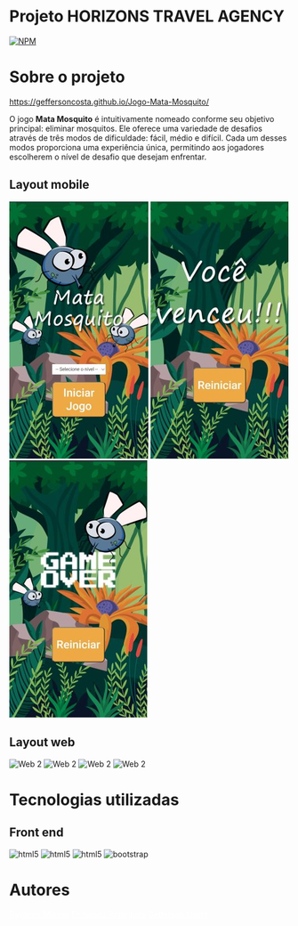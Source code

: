 # Projeto HORIZONS TRAVEL AGENCY
[![NPM](https://img.shields.io/npm/l/react)](https://github.com/GeffersonCosta/Jogo-Mata-Mosquito/blob/main/LICENSE) 

# Sobre o projeto

https://geffersoncosta.github.io/Jogo-Mata-Mosquito/

O jogo **Mata Mosquito** é intuitivamente nomeado conforme seu objetivo principal: eliminar mosquitos. Ele oferece uma variedade de desafios através de três modos de dificuldade: fácil, médio e difícil. Cada um desses modos proporciona uma experiência única, permitindo aos jogadores escolherem o nível de desafio que desejam enfrentar.

## Layout mobile
 ![Mobile 1](https://github.com/GeffersonCosta/Jogo-Mata-Mosquito/blob/main/assets/img1.jpg)
 ![Mobile 2](https://github.com/GeffersonCosta/Jogo-Mata-Mosquito/blob/main/assets/img2.jpg) 
 ![Mobile 3](https://github.com/GeffersonCosta/Jogo-Mata-Mosquito/blob/main/assets/img3.jpg)
 
## Layout web
  ![Web 2](https://github.com/RayMurras/horizons/blob/main/images/imgs-readme/web-img-index1.png)
  ![Web 2](https://github.com/RayMurras/horizons/blob/main/images/imgs-readme/web-img-index-cads.png)
  ![Web 2](https://github.com/RayMurras/horizons/blob/main/images/imgs-readme/cads-italia.png)
  ![Web 2](https://github.com/RayMurras/horizons/blob/main/images/imgs-readme/footer.png)

# Tecnologias utilizadas

## Front end
 <div style="display: inline-block;">
   <img src="https://img.shields.io/badge/html5-%23E34F26.svg?style=for-the-badge&logo=html5&logoColor=white" alt="html5">
  </div>
   <div style="display: inline-block;">
   <img src="https://img.shields.io/badge/css3-%231572B6.svg?style=for-the-badge&logo=css3&logoColor=white" alt="html5">
  </div>
  <div style="display: inline-block;">
   <img src="https://img.shields.io/badge/javascript-%23323330.svg?style=for-the-badge&logo=javascript&logoColor=%23F7DF1E" alt="html5">
  </div>
  <div style="display: inline-block;">
   <img src="https://img.shields.io/badge/bootstrap-%238511FA.svg?style=for-the-badge&logo=bootstrap&logoColor=white" alt="bootstrap">
  </div>
 

# Autores

  <div style="display: inline-block; text-decoration: none;">
    <a style="color: #ffffff;" href="https://www.linkedin.com/in/rayannemurras/" target="_blank">Rayanne Murras</a>
  </div>
  <div style="display: inline-block; text-decoration: none;">
    <a style="color: #ffffff;" href="https://www.linkedin.com/in/fernando-santos-rodrigues" target="_blank">Fernando Rodrigues</a>
  </div>
  <div style="display: inline-block; text-decoration: none;">
    <a style="color: #ffffff;" href="https://www.linkedin.com/in/geffersoncosta/" target="_blank">Gefferson Costa</a>
  </div>


